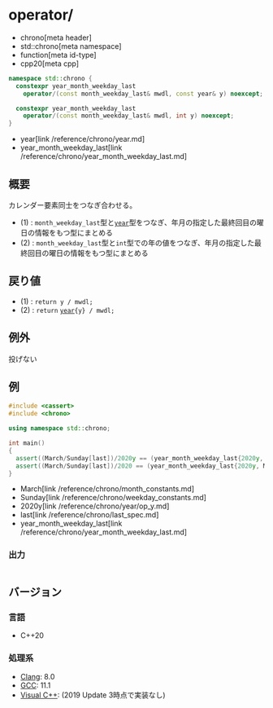 # operator/
* chrono[meta header]
* std::chrono[meta namespace]
* function[meta id-type]
* cpp20[meta cpp]

```cpp
namespace std::chrono {
  constexpr year_month_weekday_last
    operator/(const month_weekday_last& mwdl, const year& y) noexcept; // (1) C++20

  constexpr year_month_weekday_last
    operator/(const month_weekday_last& mwdl, int y) noexcept;         // (2) C++20
}
```
* year[link /reference/chrono/year.md]
* year_month_weekday_last[link /reference/chrono/year_month_weekday_last.md]

## 概要
カレンダー要素同士をつなぎ合わせる。

- (1) : `month_weekday_last`型と[`year`](/reference/chrono/year.md)型をつなぎ、年月の指定した最終回目の曜日の情報をもつ型にまとめる
- (2) : `month_weekday_last`型と`int`型での年の値をつなぎ、年月の指定した最終回目の曜日の情報をもつ型にまとめる


## 戻り値
- (1) : `return y / mwdl;`
- (2) : `return` [`year`](/reference/chrono/year.md)`{y} / mwdl;`


## 例外
投げない


## 例
```cpp example
#include <cassert>
#include <chrono>

using namespace std::chrono;

int main()
{
  assert((March/Sunday[last])/2020y == (year_month_weekday_last{2020y, March, Sunday[last]}));
  assert((March/Sunday[last])/2020 == (year_month_weekday_last{2020y, March, Sunday[last]}));
}
```
* March[link /reference/chrono/month_constants.md]
* Sunday[link /reference/chrono/weekday_constants.md]
* 2020y[link /reference/chrono/year/op_y.md]
* last[link /reference/chrono/last_spec.md]
* year_month_weekday_last[link /reference/chrono/year_month_weekday_last.md]

### 出力
```
```

## バージョン
### 言語
- C++20

### 処理系
- [Clang](/implementation.md#clang): 8.0
- [GCC](/implementation.md#gcc): 11.1
- [Visual C++](/implementation.md#visual_cpp): (2019 Update 3時点で実装なし)
